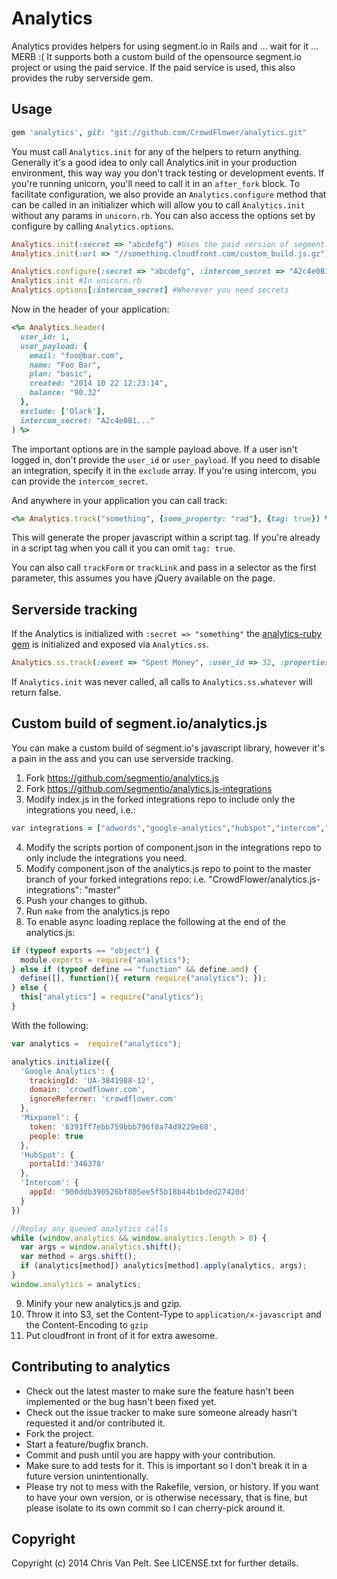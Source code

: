 # Analytics

Analytics provides helpers for using segment.io in Rails and ... wait for it ... MERB :(  It supports both a custom build of the opensource segment.io project or using the paid service.  If the paid service is used, this also provides the ruby serverside gem.

## Usage

```ruby
gem 'analytics', git: "git://github.com/CrowdFlower/analytics.git"
```

You must call `Analytics.init` for any of the helpers to return anything.  Generally it's a good idea to only call Analytics.init in your production environment, this way way you don't track testing or development events.  If you're running unicorn, you'll need to call it in an `after_fork` block.  To facilitate configuration, we also provide an `Analytics.configure` method that can be called in an initializer which will allow you to call `Analytics.init` without any params in `unicorn.rb`.  You can also access the options set by configure by calling `Analytics.options`.

```ruby
Analytics.init(:secret => "abcdefg") #Uses the paid version of segment.io
Analytics.init(:url => "//something.cloudfront.com/custom_build.js.gz") #Uses your own custom build of segment.io

Analytics.configure(:secret => "abcdefg", :intercom_secret => "A2c4e0B1...") #In an initializer
Analytics.init #In unicorn.rb
Analytics.options[:intercom_secret] #Wherever you need secrets 
```

Now in the header of your application:

```ruby
<%= Analytics.header(
  user_id: 1, 
  user_payload: {
    email: "foo@bar.com",
    name: "Foo Bar",
    plan: "basic",
    created: "2014 10 22 12:23:14",
    balance: "90.32"
  }, 
  exclude: ['Olark'],
  intercom_secret: "A2c4e0B1..."
) %>
```

The important options are in the sample payload above.  If a user isn't logged in, don't provide the `user_id` or `user_payload`.  If you need to disable an integration, specify it in the `exclude` array.  If you're using intercom, you can provide the `intercom_secret`.

And anywhere in your application you can call track:

```ruby
<%= Analytics.track("something", {some_property: "rad"}, {tag: true}) %>
```

This will generate the proper javascript within a script tag.  If you're already in a script tag when you call it you can omit `tag: true`.

You can also call `trackForm` or `trackLink` and pass in a selector as the first parameter, this assumes you have jQuery available on the page.

## Serverside tracking

If the Analytics is initialized with `:secret => "something"` the [analytics-ruby gem](https://github.com/segmentio/analytics-ruby) is initialized and exposed via `Analytics.ss`.

```ruby
Analytics.ss.track(:event => "Spent Money", :user_id => 32, :properties => {:revenue => 300})
```

If `Analytics.init` was never called, all calls to `Analytics.ss.whatever` will return false. 

## Custom build of segment.io/analytics.js

You can make a custom build of segment.io's javascript library, however it's a pain in the ass and you can use serverside tracking. 

1. Fork https://github.com/segmentio/analytics.js
2. Fork https://github.com/segmentio/analytics.js-integrations
3. Modify index.js in the forked integrations repo to include only the integrations you need, i.e.:
  ```ruby
  var integrations = ["adwords","google-analytics","hubspot","intercom","mixpanel","olark","optimizely","rollbar"];
  ```
4. Modify the scripts portion of component.json in the integrations repo to only include the integrations you need.
5. Modify component.json of the analytics.js repo to point to the master branch of your forked integrations repo: i.e.
  "CrowdFlower/analytics.js-integrations": "master"
6. Push your changes to github.
7. Run `make` from the analytics.js repo
8. To enable async loading replace the following at the end of the analytics.js:
  ```js
  if (typeof exports == "object") {
    module.exports = require("analytics");
  } else if (typeof define == "function" && define.amd) {
    define([], function(){ return require("analytics"); });
  } else {
    this["analytics"] = require("analytics");
  }
  ```
  With the following:

  ```js
  var analytics =  require("analytics");

  analytics.initialize({
    'Google Analytics': {
      trackingId: 'UA-3841988-12',
      domain: 'crowdflower.com',
      ignoreReferrer: 'crowdflower.com'
    },
    'Mixpanel': {
      token: '6391ff7ebb759bbb796f8a74d9229e68',
      people: true
    },
    'HubSpot': {
      portalId:'346378'
    },
    'Intercom': {
      appId: '900ddb390526bf805ee5f5b18b44b1bded27420d'
    }
  })
  
  //Replay any queued analytics calls
  while (window.analytics && window.analytics.length > 0) {
    var args = window.analytics.shift();
    var method = args.shift();
    if (analytics[method]) analytics[method].apply(analytics, args);
  }
  window.analytics = analytics;
  ```
9. Minify your new analytics.js and gzip.
10. Throw it into S3, set the Content-Type to `application/x-javascript` and the Content-Encoding to `gzip`
11. Put cloudfront in front of it for extra awesome.

## Contributing to analytics
 
* Check out the latest master to make sure the feature hasn't been implemented or the bug hasn't been fixed yet.
* Check out the issue tracker to make sure someone already hasn't requested it and/or contributed it.
* Fork the project.
* Start a feature/bugfix branch.
* Commit and push until you are happy with your contribution.
* Make sure to add tests for it. This is important so I don't break it in a future version unintentionally.
* Please try not to mess with the Rakefile, version, or history. If you want to have your own version, or is otherwise necessary, that is fine, but please isolate to its own commit so I can cherry-pick around it.

## Copyright

Copyright (c) 2014 Chris Van Pelt. See LICENSE.txt for
further details.